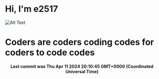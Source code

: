 # Hi, I'm e2517

![Alt Text](https://github.com/E2517/e2517/blob/master/images/background.gif)

# Coders are coders coding codes for coders to code codes

<h4 align="center">Last commit was Thu Apr 11 2024 20:10:45 GMT+0000 (Coordinated Universal Time)</h4>
